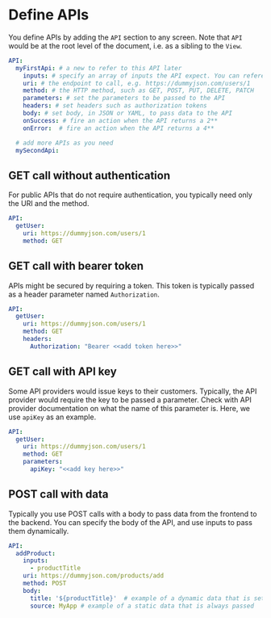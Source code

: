 # Define APIs

You define APIs by adding the `API` section to any screen. Note that `API` would be at the root level of the document, i.e. as a sibling to the `View`.

```yaml
API:
  myFirstApi: # a new to refer to this API later
    inputs: # specify an array of inputs the API expect. You can reference the inputs in the other API properties, such as the body
    uri: # the endpoint to call, e.g. https://dummyjson.com/users/1
    method: # the HTTP method, such as GET, POST, PUT, DELETE, PATCH
    parameters: # set the parameters to be passed to the API
    headers: # set headers such as authorization tokens
    body: # set body, in JSON or YAML, to pass data to the API
    onSuccess: # fire an action when the API returns a 2**
    onError:  # fire an action when the API returns a 4**

  # add more APIs as you need
  mySecondApi:
```


## GET call without authentication

For public APIs that do not require authentication, you typically need only the URI and the method.

```yaml
API:
  getUser:
    uri: https://dummyjson.com/users/1
    method: GET
```

## GET call with bearer token

APIs might be secured by requiring a token. This token is typically passed as a header parameter named `Authorization`.

```yaml
API:
  getUser:
    uri: https://dummyjson.com/users/1
    method: GET
    headers:
      Authorization: "Bearer <<add token here>>"
```


## GET call with API key

Some API providers would issue keys to their customers. Typically, the API provider would require the key to be passed a parameter. Check with API provider documentation on what the name of this parameter is. Here, we use `apiKey` as an example.

```yaml
API:
  getUser:
    uri: https://dummyjson.com/users/1
    method: GET
    parameters:
      apiKey: "<<add key here>>"
```


## POST call with data

Typically you use POST calls with a body to pass data from the frontend to the backend. You can specify the body of the API, and use inputs to pass them dynamically.

```yaml
API:
  addProduct:
    inputs:
      - productTitle
    uri: https://dummyjson.com/products/add
    method: POST
    body: 
      title: '${productTitle}'  # example of a dynamic data that is set based on the inputs
      source: MyApp # example of a static data that is always passed
```